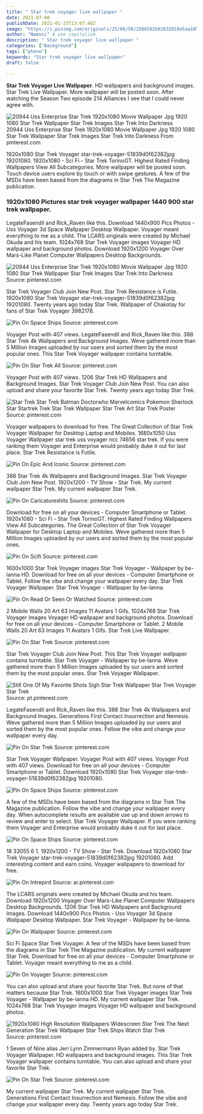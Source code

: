 ```yaml
---
title: " Star trek voyager live wallpaper "
date: 2021-07-08
publishDate: 2021-01-25T13:07:46Z
image: "https://i.pinimg.com/originals/25/66/58/2566582b62632018e5aa105e5a10d0e1.jpg"
author: "Namusi" # use capitalize
description: " Star trek voyager live wallpaper "
categories: ["Background"]
tags: ["phone"]
keywords: "Star trek voyager live wallpaper"
draft: false

---
```



**Star Trek Voyager Live Wallpaper**. HD wallpapers and background images. Star Trek Live Wallpaper. More wallpaper will be posted soon. After watching the Season Two episode 214 Alliances I see that I could never agree with.

![20944 Uss Enterprise Star Trek 1920x1080 Movie Wallpaper Jpg 1920 1080 Star Trek Wallpaper Star Trek Images Star Trek Into Darkness](https://i.pinimg.com/originals/cf/93/33/cf933362475683e30770b81356a0bf79.jpg "20944 Uss Enterprise Star Trek 1920x1080 Movie Wallpaper Jpg 1920 1080 Star Trek Wallpaper Star Trek Images Star Trek Into Darkness")
20944 Uss Enterprise Star Trek 1920x1080 Movie Wallpaper Jpg 1920 1080 Star Trek Wallpaper Star Trek Images Star Trek Into Darkness From pinterest.com


1920x1080 Star Trek Voyager star-trek-voyager-51839d0f62382jpg 19201080. 1920x1080 - Sci Fi - Star Trek TorinoGT. Highest Rated Finding Wallpapers View All Subcategories. More wallpaper will be posted soon. Touch device users explore by touch or with swipe gestures. A few of the MSDs have been based from the diagrams in Star Trek The Magazine publication.

### 1920x1080 Pictures star trek voyager wallpaper 1440 900 star trek wallpaper.

LegateFasendil and Rick_Raven like this. Download 1440x900 Pics Photos - Uss Voyager 3d Space Wallpaper Desktop Wallpaper. Voyager meant everything to me as a child. The LCARS originals were created by Michael Okuda and his team. 1024x768 Star Trek Voyager images Voyager HD wallpaper and background photos. Download 1920x1200 Voyager Over Mars-Like Planet Computer Wallpapers Desktop Backgrounds.


![20944 Uss Enterprise Star Trek 1920x1080 Movie Wallpaper Jpg 1920 1080 Star Trek Wallpaper Star Trek Images Star Trek Into Darkness](https://i.pinimg.com/originals/cf/93/33/cf933362475683e30770b81356a0bf79.jpg "20944 Uss Enterprise Star Trek 1920x1080 Movie Wallpaper Jpg 1920 1080 Star Trek Wallpaper Star Trek Images Star Trek Into Darkness")
Source: pinterest.com

Star Trek Voyager Club Join New Post. Star Trek Resistance is Futile. 1920x1080 Star Trek Voyager star-trek-voyager-51839d0f62382jpg 19201080. Twenty years ago today Star Trek. Wallpaper of Chakotay for fans of Star Trek Voyager 3982178.

![Pin On Space Ships](https://i.pinimg.com/originals/5e/84/1e/5e841eb0c2b5729cbb52ee2c32eb42d4.jpg "Pin On Space Ships")
Source: pinterest.com

Voyager Post with 407 views. LegateFasendil and Rick_Raven like this. 388 Star Trek 4k Wallpapers and Background Images. Weve gathered more than 5 Million Images uploaded by our users and sorted them by the most popular ones. This Star Trek Voyager wallpaper contains turntable.

![Pin On Star Trek All](https://i.pinimg.com/originals/90/35/c5/9035c545efe482f5f6b3f9a8a707e476.jpg "Pin On Star Trek All")
Source: pinterest.com

Voyager Post with 407 views. 1206 Star Trek HD Wallpapers and Background Images. Star Trek Voyager Club Join New Post. You can also upload and share your favorite Star Trek. Twenty years ago today Star Trek.

![Star Trek Star Trek Batman Doctorwho Marvelcomics Pokemon Sherlock Star Startrek Trek Star Trek Wallpaper Star Trek Art Star Trek Poster](https://i.pinimg.com/originals/5d/5b/63/5d5b638ffcdcea93b923b4edb716324a.jpg "Star Trek Star Trek Batman Doctorwho Marvelcomics Pokemon Sherlock Star Startrek Trek Star Trek Wallpaper Star Trek Art Star Trek Poster")
Source: pinterest.com

Voyager wallpapers to download for free. The Great Collection of Star Trek Voyager Wallpaper for Desktop Laptop and Mobiles. 1680x1050 Uss Voyager Wallpaper star trek uss voyager ncc 74656 star trek. If you were ranking them Voyager and Enterprise would probably duke it out for last place. Star Trek Resistance is Futile.

![Pin On Epic And Iconic](https://i.pinimg.com/originals/0b/96/e5/0b96e5e22b88e69afc154548d630fa33.jpg "Pin On Epic And Iconic")
Source: pinterest.com

388 Star Trek 4k Wallpapers and Background Images. Star Trek Voyager Club Join New Post. 1920x1200 - TV Show - Star Trek. My current wallpaper Star Trek. My current wallpaper Star Trek.

![Pin On Caricatureshits](https://i.pinimg.com/736x/dd/59/e2/dd59e2f88b679a724f862937ac1d8e9e.jpg "Pin On Caricatureshits")
Source: pinterest.com

Download for free on all your devices - Computer Smartphone or Tablet. 1920x1080 - Sci Fi - Star Trek TorinoGT. Highest Rated Finding Wallpapers View All Subcategories. The Great Collection of Star Trek Voyager Wallpaper for Desktop Laptop and Mobiles. Weve gathered more than 5 Million Images uploaded by our users and sorted them by the most popular ones.

![Pin On Scifi](https://i.pinimg.com/originals/20/cf/e5/20cfe5dd21668fb5265e5c0336ec11e9.jpg "Pin On Scifi")
Source: pinterest.com

1600x1000 Star Trek Voyager images Star Trek Voyager - Wallpaper by be-lanna HD. Download for free on all your devices - Computer Smartphone or Tablet. Follow the vibe and change your wallpaper every day. Star Trek Voyager Wallpaper. Star Trek Voyager - Wallpaper by be-lanna.

![Pin On Read Or Seen Or Watched](https://i.pinimg.com/originals/89/ea/92/89ea92f5117e7f6e480cb8300c735901.jpg "Pin On Read Or Seen Or Watched")
Source: pinterest.com

2 Mobile Walls 20 Art 63 Images 11 Avatars 1 Gifs. 1024x768 Star Trek Voyager images Voyager HD wallpaper and background photos. Download for free on all your devices - Computer Smartphone or Tablet. 2 Mobile Walls 20 Art 63 Images 11 Avatars 1 Gifs. Star Trek Live Wallpaper.

![Pin On Star Trek](https://i.pinimg.com/originals/4c/63/f7/4c63f7d8b14e5b7d45224c5ff9b75a46.jpg "Pin On Star Trek")
Source: pinterest.com

Star Trek Voyager Club Join New Post. This Star Trek Voyager wallpaper contains turntable. Star Trek Voyager - Wallpaper by be-lanna. Weve gathered more than 5 Million Images uploaded by our users and sorted them by the most popular ones. Star Trek Voyager Wallpaper.

![Still One Of My Favorite Shots Sigh Star Trek Wallpaper Star Trek Voyager Star Trek](https://i.pinimg.com/originals/a5/d5/96/a5d5965ff272b18c2fc9385bb6a1abd6.jpg "Still One Of My Favorite Shots Sigh Star Trek Wallpaper Star Trek Voyager Star Trek")
Source: pt.pinterest.com

LegateFasendil and Rick_Raven like this. 388 Star Trek 4k Wallpapers and Background Images. Generations First Contact Insurrection and Nemesis. Weve gathered more than 5 Million Images uploaded by our users and sorted them by the most popular ones. Follow the vibe and change your wallpaper every day.

![Pin On Star Trek](https://i.pinimg.com/originals/bf/1a/eb/bf1aeb40d875248179bd601d4a9222fe.webp "Pin On Star Trek")
Source: pinterest.com

Star Trek Voyager Wallpaper. Voyager Post with 407 views. Voyager Post with 407 views. Download for free on all your devices - Computer Smartphone or Tablet. Download 1920x1080 Star Trek Voyager star-trek-voyager-51839d0f62382jpg 19201080.

![Pin On Space Ships](https://i.pinimg.com/originals/ed/cb/f5/edcbf5019b90365979b6e72e0e19f148.jpg "Pin On Space Ships")
Source: pinterest.com

A few of the MSDs have been based from the diagrams in Star Trek The Magazine publication. Follow the vibe and change your wallpaper every day. When autocomplete results are available use up and down arrows to review and enter to select. Star Trek Voyager Wallpaper. If you were ranking them Voyager and Enterprise would probably duke it out for last place.

![Pin On Space Ships](https://i.pinimg.com/originals/41/f5/8b/41f58bade3af77b2238597e25b6d34b7.jpg "Pin On Space Ships")
Source: pinterest.com

18 33055 6 1. 1920x1200 - TV Show - Star Trek. Download 1920x1080 Star Trek Voyager star-trek-voyager-51839d0f62382jpg 19201080. Add interesting content and earn coins. Voyager wallpapers to download for free.

![Pin On Intrepird](https://i.pinimg.com/originals/f8/36/32/f83632e0a1b839097e753a70d412d499.jpg "Pin On Intrepird")
Source: ar.pinterest.com

The LCARS originals were created by Michael Okuda and his team. Download 1920x1200 Voyager Over Mars-Like Planet Computer Wallpapers Desktop Backgrounds. 1206 Star Trek HD Wallpapers and Background Images. Download 1440x900 Pics Photos - Uss Voyager 3d Space Wallpaper Desktop Wallpaper. Star Trek Voyager - Wallpaper by be-lanna.

![Pin On Wallpaper](https://i.pinimg.com/originals/7b/19/44/7b1944651de6f98a6808bc541e4ccde5.jpg "Pin On Wallpaper")
Source: pinterest.com

Sci Fi Space Star Trek Voyager. A few of the MSDs have been based from the diagrams in Star Trek The Magazine publication. My current wallpaper Star Trek. Download for free on all your devices - Computer Smartphone or Tablet. Voyager meant everything to me as a child.

![Pin On Voyager](https://i.pinimg.com/originals/c8/4f/ad/c84fad9c80a8daf3f574fc24942aced7.jpg "Pin On Voyager")
Source: pinterest.com

You can also upload and share your favorite Star Trek. But none of that matters because Star Trek. 1600x1000 Star Trek Voyager images Star Trek Voyager - Wallpaper by be-lanna HD. My current wallpaper Star Trek. 1024x768 Star Trek Voyager images Voyager HD wallpaper and background photos.

![1920x1080 High Resolution Wallpapers Widescreen Star Trek The Next Generation Star Trek Wallpaper Star Trek Ships Watch Star Trek](https://i.pinimg.com/originals/3d/03/37/3d0337ae6e20b7585f5cf16518a2624f.jpg "1920x1080 High Resolution Wallpapers Widescreen Star Trek The Next Generation Star Trek Wallpaper Star Trek Ships Watch Star Trek")
Source: pinterest.com

1 Seven of Nine alias Jeri Lynn Zimmermann Ryan added by. Star Trek Voyager Wallpaper. HD wallpapers and background images. This Star Trek Voyager wallpaper contains turntable. You can also upload and share your favorite Star Trek.

![Pin On Star Trek](https://i.pinimg.com/originals/25/66/58/2566582b62632018e5aa105e5a10d0e1.jpg "Pin On Star Trek")
Source: pinterest.com

My current wallpaper Star Trek. My current wallpaper Star Trek. Generations First Contact Insurrection and Nemesis. Follow the vibe and change your wallpaper every day. Twenty years ago today Star Trek.

